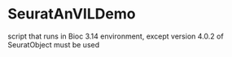 # SeuratAnVILDemo
script that runs in Bioc 3.14 environment, except version 4.0.2 of SeuratObject must be used
